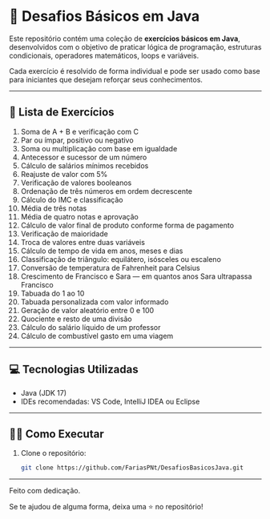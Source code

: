 # 🚀 Desafios Básicos em Java

Este repositório contém uma coleção de **exercícios básicos em Java**, desenvolvidos com o objetivo de praticar lógica de programação, estruturas condicionais, operadores matemáticos, loops e variáveis.

Cada exercício é resolvido de forma individual e pode ser usado como base para iniciantes que desejam reforçar seus conhecimentos.

---

## 🧠 Lista de Exercícios

1. Soma de A + B e verificação com C  
2. Par ou ímpar, positivo ou negativo  
3. Soma ou multiplicação com base em igualdade  
4. Antecessor e sucessor de um número  
5. Cálculo de salários mínimos recebidos  
6. Reajuste de valor com 5%  
7. Verificação de valores booleanos  
8. Ordenação de três números em ordem decrescente  
9. Cálculo do IMC e classificação  
10. Média de três notas  
11. Média de quatro notas e aprovação  
12. Cálculo de valor final de produto conforme forma de pagamento  
13. Verificação de maioridade  
14. Troca de valores entre duas variáveis  
15. Cálculo de tempo de vida em anos, meses e dias  
16. Classificação de triângulo: equilátero, isósceles ou escaleno  
17. Conversão de temperatura de Fahrenheit para Celsius  
18. Crescimento de Francisco e Sara — em quantos anos Sara ultrapassa Francisco  
19. Tabuada do 1 ao 10  
20. Tabuada personalizada com valor informado  
21. Geração de valor aleatório entre 0 e 100  
22. Quociente e resto de uma divisão  
23. Cálculo do salário líquido de um professor  
24. Cálculo de combustível gasto em uma viagem

---

## 💻 Tecnologias Utilizadas

- Java (JDK 17)
- IDEs recomendadas: VS Code, IntelliJ IDEA ou Eclipse

---

## 🏃‍♂️ Como Executar

1. Clone o repositório:
   ```bash
   git clone https://github.com/FariasPNt/DesafiosBasicosJava.git

---

Feito com dedicação.

Se te ajudou de alguma forma, deixa uma ⭐ no repositório!
